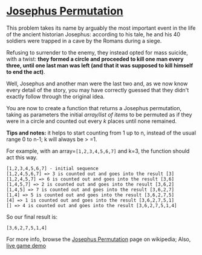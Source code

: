 # [Josephus Permutation](https://www.codewars.com/kata/josephus-permutation "https://www.codewars.com/kata/5550d638a99ddb113e0000a2")

This problem takes its name by arguably the most important event in the life of the ancient historian Josephus:
according to his tale, he and his 40 soldiers were trapped in a cave by the Romans during a siege.

Refusing to surrender to the enemy, they instead opted for mass suicide, with a twist: **they formed a circle and
proceeded to kill one man every three, until one last man was left (and that it was supposed to kill himself to end the
act)**.

Well, Josephus and another man were the last two and, as we now know every detail of the story, you may have correctly
guessed that they didn't exactly follow through the original idea.

You are now to create a function that returns a Josephus permutation, taking as parameters the initial *array/list of
items* to be permuted as if they were in a circle and counted out every *k* places until none remained.

**Tips and notes:** it helps to start counting from 1 up to n, instead of the usual range 0 to n-1; k will always be >
=1.

For example, with an array=`[1,2,3,4,5,6,7]` and k=3, the function should act this way.

```
[1,2,3,4,5,6,7] - initial sequence
[1,2,4,5,6,7] => 3 is counted out and goes into the result [3]
[1,2,4,5,7] => 6 is counted out and goes into the result [3,6]
[1,4,5,7] => 2 is counted out and goes into the result [3,6,2]
[1,4,5] => 7 is counted out and goes into the result [3,6,2,7]
[1,4] => 5 is counted out and goes into the result [3,6,2,7,5]
[4] => 1 is counted out and goes into the result [3,6,2,7,5,1]
[] => 4 is counted out and goes into the result [3,6,2,7,5,1,4]
```

So our final result is:

```
[3,6,2,7,5,1,4]
```

For more info, browse the <a href="http://en.wikipedia.org/wiki/Josephus_problem" target="_blank">Josephus
Permutation</a> page on wikipedia; Also, [live game demo](https://iguacel.github.io/josephus/)
